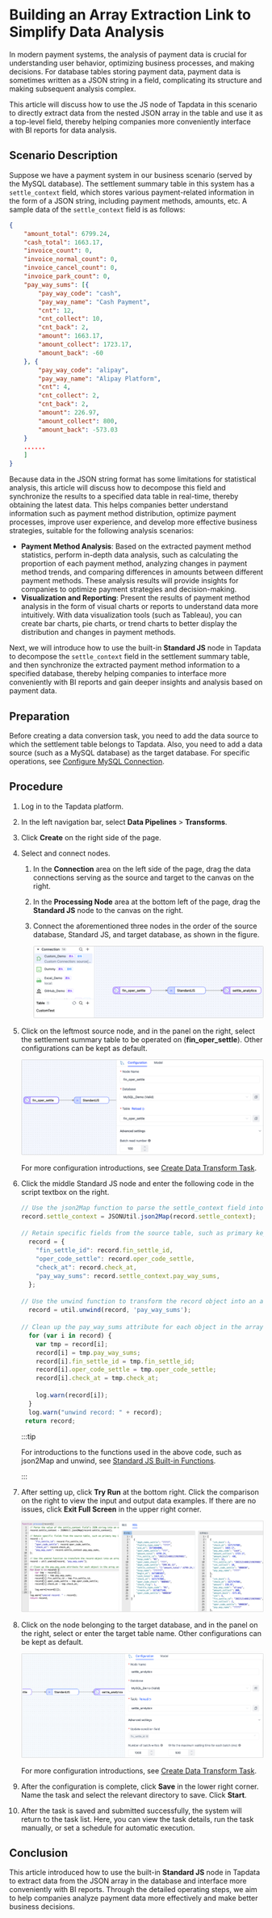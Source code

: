 # Building an Array Extraction Link to Simplify Data Analysis

In modern payment systems, the analysis of payment data is crucial for understanding user behavior, optimizing business processes, and making decisions. For database tables storing payment data, payment data is sometimes written as a JSON string in a field, complicating its structure and making subsequent analysis complex.

This article will discuss how to use the JS node of Tapdata in this scenario to directly extract data from the nested JSON array in the table and use it as a top-level field, thereby helping companies more conveniently interface with BI reports for data analysis.

## Scenario Description

Suppose we have a payment system in our business scenario (served by the MySQL database). The settlement summary table in this system has a `settle_context` field, which stores various payment-related information in the form of a JSON string, including payment methods, amounts, etc. A sample data of the `settle_context` field is as follows:

```json
{
	"amount_total": 6799.24,
	"cash_total": 1663.17,
	"invoice_count": 0,
	"invoice_normal_count": 0,
	"invoice_cancel_count": 0,
	"invoice_park_count": 0,
	"pay_way_sums": [{
		"pay_way_code": "cash",
		"pay_way_name": "Cash Payment",
		"cnt": 12,
		"cnt_collect": 10,
		"cnt_back": 2,
		"amount": 1663.17,
		"amount_collect": 1723.17,
		"amount_back": -60
	}, {
		"pay_way_code": "alipay",
		"pay_way_name": "Alipay Platform",
		"cnt": 4,
		"cnt_collect": 2,
		"cnt_back": 2,
		"amount": 226.97,
		"amount_collect": 800,
		"amount_back": -573.03
	}
	......
	]
}
```

Because data in the JSON string format has some limitations for statistical analysis, this article will discuss how to decompose this field and synchronize the results to a specified data table in real-time, thereby obtaining the latest data. This helps companies better understand information such as payment method distribution, optimize payment processes, improve user experience, and develop more effective business strategies, suitable for the following analysis scenarios:

* **Payment Method Analysis**: Based on the extracted payment method statistics, perform in-depth data analysis, such as calculating the proportion of each payment method, analyzing changes in payment method trends, and comparing differences in amounts between different payment methods. These analysis results will provide insights for companies to optimize payment strategies and decision-making.
* **Visualization and Reporting**: Present the results of payment method analysis in the form of visual charts or reports to understand data more intuitively. With data visualization tools (such as Tableau), you can create bar charts, pie charts, or trend charts to better display the distribution and changes in payment methods.

Next, we will introduce how to use the built-in **Standard JS** node in Tapdata to decompose the `settle_context` field in the settlement summary table, and then synchronize the extracted payment method information to a specified database, thereby helping companies to interface more conveniently with BI reports and gain deeper insights and analysis based on payment data.

## Preparation

Before creating a data conversion task, you need to add the data source to which the settlement table belongs to Tapdata. Also, you need to add a data source (such as a MySQL database) as the target database. For specific operations, see [Configure MySQL Connection](../user-guide/connect-database/certified/connect-mysql.md).

## Procedure

1. Log in to the Tapdata platform.
2. In the left navigation bar, select **Data Pipelines** > **Transforms**.
3. Click **Create** on the right side of the page.
4. Select and connect nodes.
   
   1. In the **Connection** area on the left side of the page, drag the data connections serving as the source and target to the canvas on the right.
   2. In the **Processing Node** area at the bottom left of the page, drag the **Standard JS** node to the canvas on the right.
   3. Connect the aforementioned three nodes in the order of the source database, Standard JS, and target database, as shown in the figure.
      
      ![Connect Nodes](../images/connect_nodes.png)

5. Click on the leftmost source node, and in the panel on the right, select the settlement summary table to be operated on (**fin_oper_settle**). Other configurations can be kept as default.
   
   ![Select Source Table](../images/select_fin_oper_settle.png)

   For more configuration introductions, see [Create Data Transform Task](../user-guide/data-pipeline/data-development/create-task.md).

6. Click the middle Standard JS node and enter the following code in the script textbox on the right.

   ```js
   // Use the json2Map function to parse the settle_context field into an object and extract the pay_way_sums array value
   record.settle_context = JSONUtil.json2Map(record.settle_context);
   
   // Retain specific fields from the source table, such as primary key information
     record = {
       "fin_settle_id": record.fin_settle_id,
       "oper_code_settle": record.oper_code_settle,
       "check_at": record.check_at,
       "pay_way_sums": record.settle_context.pay_way_sums,
     };
   
   // Use the unwind function to transform the record object into an array
     record = util.unwind(record, 'pay_way_sums');
   
   // Clean up the pay_way_sums attribute for each object in the array and extract its properties to the upper layer
     for (var i in record) {
       var tmp = record[i];
       record[i] = tmp.pay_way_sums;
       record[i].fin_settle_id = tmp.fin_settle_id;
       record[i].oper_code_settle = tmp.oper_code_settle;
       record[i].check_at = tmp.check_at;
   
       log.warn(record[i]);
     }
     log.warn("unwind record: " + record);
   	return record;
   ```

   :::tip

   For introductions to the functions used in the above code, such as json2Map and unwind, see [Standard JS Built-in Functions](../appendix/standard-js.md).

   :::

7. After setting up, click **Try Run** at the bottom right. Click the comparison on the right to view the input and output data examples. If there are no issues, click **Exit Full Screen** in the upper right corner.
   
   ![Try Run](../images/try_run_js.png)

8. Click on the node belonging to the target database, and in the panel on the right, select or enter the target table name. Other configurations can be kept as default.
   
   ![Select Target Table](../images/select_settle_analyze.png)
   
   For more configuration introductions, see [Create Data Transform Task](../user-guide/data-pipeline/data-development/create-task.md).

9. After the configuration is complete, click **Save** in the lower right corner. Name the task and select the relevant directory to save. Click **Start**.

10. After the task is saved and submitted successfully, the system will return to the task list. Here, you can view the task details, run the task manually, or set a schedule for automatic execution.

## Conclusion

This article introduced how to use the built-in **Standard JS** node in Tapdata to extract data from the JSON array in the database and interface more conveniently with BI reports. Through the detailed operating steps, we aim to help companies analyze payment data more effectively and make better business decisions.